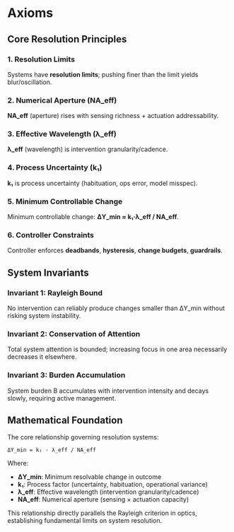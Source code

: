 # Axioms

<!-- Minimal assumptions & invariants -->

## Core Resolution Principles

### 1. Resolution Limits
Systems have **resolution limits**; pushing finer than the limit yields blur/oscillation.

### 2. Numerical Aperture (NA_eff)
**NA_eff** (aperture) rises with sensing richness + actuation addressability.

### 3. Effective Wavelength (λ_eff)
**λ_eff** (wavelength) is intervention granularity/cadence.

### 4. Process Uncertainty (k₁)
**k₁** is process uncertainty (habituation, ops error, model misspec).

### 5. Minimum Controllable Change
Minimum controllable change: **ΔY_min ≈ k₁·λ_eff / NA_eff**.

### 6. Controller Constraints
Controller enforces **deadbands**, **hysteresis**, **change budgets**, **guardrails**.

## System Invariants

### Invariant 1: Rayleigh Bound
No intervention can reliably produce changes smaller than ΔY_min without risking system instability.

### Invariant 2: Conservation of Attention
Total system attention is bounded; increasing focus in one area necessarily decreases it elsewhere.

### Invariant 3: Burden Accumulation
System burden B accumulates with intervention intensity and decays slowly, requiring active management.

## Mathematical Foundation

The core relationship governing resolution systems:

```
ΔY_min = k₁ · λ_eff / NA_eff
```

Where:
- **ΔY_min**: Minimum resolvable change in outcome
- **k₁**: Process factor (uncertainty, habituation, operational variance)
- **λ_eff**: Effective wavelength (intervention granularity/cadence)
- **NA_eff**: Numerical aperture (sensing × actuation capacity)

This relationship directly parallels the Rayleigh criterion in optics, establishing fundamental limits on system resolution.
